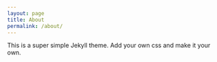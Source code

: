 ```yaml
---
layout: page
title: About
permalink: /about/
---
```


This is a super simple Jekyll theme. Add your own css and make it your own.